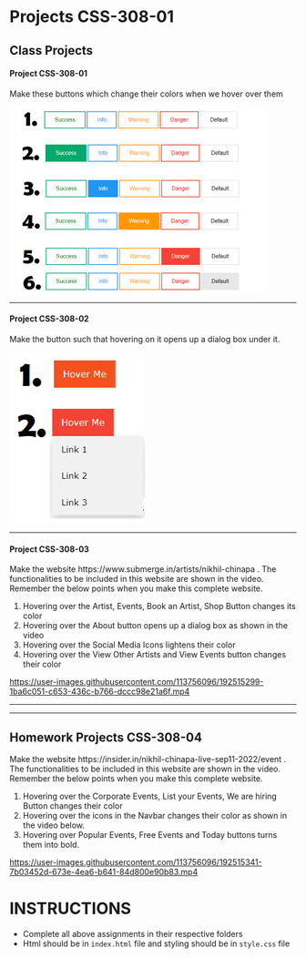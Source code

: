 # Projects CSS-308-01

## Class Projects

#### Project CSS-308-01

<p> Make these buttons which change their colors when we hover over them </p>
<img src="images/Buttons_Colored.png">

<hr>

#### Project CSS-308-02

<p> Make the button such that hovering on it opens up a dialog box under it. </p>
<img src="images/button_dropdown.png">

<hr>

#### Project CSS-308-03

<p> Make the website https://www.submerge.in/artists/nikhil-chinapa . The functionalities to be included in this website are shown in the video. 
Remember the below points when you make this complete website. </p>
<ol>
  <li> Hovering over the Artist, Events, Book an Artist, Shop Button changes its color </li>
  <li> Hovering over the About button opens up a dialog box as shown in the video </li>
  <li> Hovering over the Social Media Icons lightens their color </li>
  <li> Hovering over the View Other Artists and View Events button changes their color </li>
 </ol>

https://user-images.githubusercontent.com/113756096/192515299-1ba6c051-c653-436c-b766-dccc98e21a6f.mp4

<hr>
<hr>

## Homework Projects CSS-308-04

<p> Make the website https://insider.in/nikhil-chinapa-live-sep11-2022/event . The functionalities to be included in this website are shown in the video. 
Remember the below points when you make this complete website. </p>
<ol>
  <li> Hovering over the Corporate Events, List your Events, We are hiring Button changes their color </li>
  <li> Hovering over the icons in the Navbar changes their color as shown in the video below. </li>
  <li> Hovering over Popular Events, Free Events and Today buttons turns them into bold.</li>
 </ol>

https://user-images.githubusercontent.com/113756096/192515341-7b03452d-673e-4ea6-b641-84d800e90b83.mp4


# INSTRUCTIONS
- Complete all above assignments in their respective folders
- Html should be in ```index.html``` file and styling should be in ```style.css``` file
